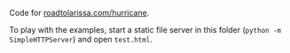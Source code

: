 Code for [roadtolarissa.com/hurricane](https://roadtolarissa.com/hurricane). 

To play with the examples, start a static file server in this folder (`python -m SimpleHTTPServer`) and open `test.html`. 
